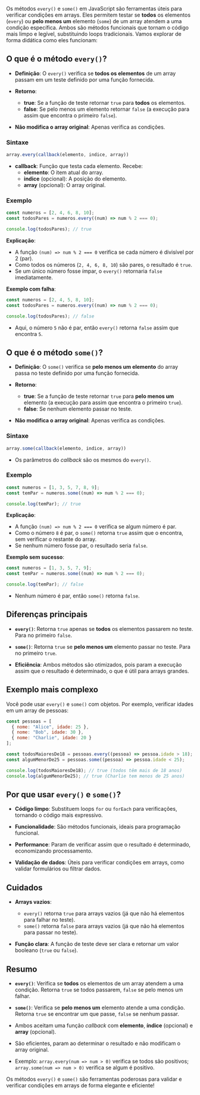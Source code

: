 Os métodos `every()` e `some()` em JavaScript são ferramentas úteis para verificar condições em arrays. Eles permitem testar se **todos** os elementos (`every`) ou **pelo menos um** elemento (`some`) de um array atendem a uma condição específica. Ambos são métodos funcionais que tornam o código mais limpo e legível, substituindo loops tradicionais. Vamos explorar de forma didática como eles funcionam:

## O que é o método `every()`?

- **Definição**: O `every()` verifica se **todos os elementos** de um array passam em um teste definido por uma função fornecida.

- **Retorno**:
  - **true**: Se a função de teste retornar `true` para **todos** os elementos.
  - **false**: Se pelo menos um elemento retornar `false` (a execução para assim que encontra o primeiro `false`).
  
- **Não modifica o array original**: Apenas verifica as condições.

### Sintaxe

```javascript
array.every(callback(elemento, indice, array))
```

- **callback**: Função que testa cada elemento. Recebe:
  - **elemento**: O item atual do array.
  - **indice** (opcional): A posição do elemento.
  - **array** (opcional): O array original.

### Exemplo

```javascript
const numeros = [2, 4, 6, 8, 10];
const todosPares = numeros.every((num) => num % 2 === 0);

console.log(todosPares); // true
```

**Explicação**:
- A função `(num) => num % 2 === 0` verifica se cada número é divisível por 2 (par).
- Como todos os números (`2, 4, 6, 8, 10`) são pares, o resultado é `true`.
- Se um único número fosse ímpar, o `every()` retornaria `false` imediatamente.

**Exemplo com falha**:
```javascript
const numeros = [2, 4, 5, 8, 10];
const todosPares = numeros.every((num) => num % 2 === 0);

console.log(todosPares); // false
```

- Aqui, o número `5` não é par, então `every()` retorna `false` assim que encontra `5`.

## O que é o método `some()`?

- **Definição**: O `some()` verifica se **pelo menos um elemento** do array passa no teste definido por uma função fornecida.
  
- **Retorno**:
  - **true**: Se a função de teste retornar `true` para **pelo menos um** elemento (a execução para assim que encontra o primeiro `true`).
  - **false**: Se nenhum elemento passar no teste.
    
- **Não modifica o array original**: Apenas verifica as condições.

### Sintaxe

```javascript
array.some(callback(elemento, indice, array))
```

- Os parâmetros do *callback* são os mesmos do `every()`.

### Exemplo

```javascript
const numeros = [1, 3, 5, 7, 8, 9];
const temPar = numeros.some((num) => num % 2 === 0);

console.log(temPar); // true
```

**Explicação**:
- A função `(num) => num % 2 === 0` verifica se algum número é par.
- Como o número `8` é par, o `some()` retorna `true` assim que o encontra, sem verificar o restante do array.
- Se nenhum número fosse par, o resultado seria `false`.

**Exemplo sem sucesso**:
```javascript
const numeros = [1, 3, 5, 7, 9];
const temPar = numeros.some((num) => num % 2 === 0);

console.log(temPar); // false
```

- Nenhum número é par, então `some()` retorna `false`.

## Diferenças principais

- **`every()`**: Retorna `true` apenas se **todos** os elementos passarem no teste. Para no primeiro `false`.
  
- **`some()`**: Retorna `true` se **pelo menos um** elemento passar no teste. Para no primeiro `true`.

- **Eficiência**: Ambos métodos são otimizados, pois param a execução assim que o resultado é determinado, o que é útil para arrays grandes.

## Exemplo mais complexo

Você pode usar `every()` e `some()` com objetos. Por exemplo, verificar idades em um array de pessoas:

```javascript
const pessoas = [
  { nome: "Alice", idade: 25 },
  { nome: "Bob", idade: 30 },
  { nome: "Charlie", idade: 20 }
];

const todosMaioresDe18 = pessoas.every((pessoa) => pessoa.idade > 18);
const algumMenorDe25 = pessoas.some((pessoa) => pessoa.idade < 25);

console.log(todosMaioresDe18); // true (todos têm mais de 18 anos)
console.log(algumMenorDe25); // true (Charlie tem menos de 25 anos)
```

## Por que usar `every()` e `some()`?

- **Código limpo**: Substituem loops `for` ou `forEach` para verificações, tornando o código mais expressivo.
  
- **Funcionalidade**: São métodos funcionais, ideais para programação funcional.
  
- **Performance**: Param de verificar assim que o resultado é determinado, economizando processamento.
  
- **Validação de dados**: Úteis para verificar condições em arrays, como validar formulários ou filtrar dados.

## Cuidados

- **Arrays vazios**:
  - `every()` retorna `true` para arrays vazios (já que não há elementos para falhar no teste).
  - `some()` retorna `false` para arrays vazios (já que não há elementos para passar no teste).
    
- **Função clara**: A função de teste deve ser clara e retornar um valor booleano (`true` ou `false`).

## Resumo

- **`every()`**: Verifica se **todos** os elementos de um array atendem a uma condição. Retorna `true` se todos passarem, `false` se pelo menos um falhar.
  
- **`some()`**: Verifica se **pelo menos um** elemento atende a uma condição. Retorna `true` se encontrar um que passe, `false` se nenhum passar.
  
- Ambos aceitam uma função *callback* com **elemento**, **índice** (opcional) e **array** (opcional).
  
- São eficientes, param ao determinar o resultado e não modificam o array original.
  
- Exemplo: `array.every(num => num > 0)` verifica se todos são positivos; `array.some(num => num > 0)` verifica se algum é positivo.

Os métodos `every()` e `some()` são ferramentas poderosas para validar e verificar condições em arrays de forma elegante e eficiente!